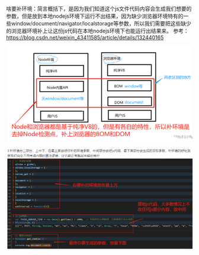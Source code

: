 啥要补环境：简言概括下，是因为我们知道这个js文件代码内容会生成我们想要的参数，但是放到本地nodejs环境下运行不出结果，因为缺少浏览器环境特有的一些window/document/navigator/localstorage等参数，所以我们需要把这些缺少的浏览器环境补上让这份js代码在本地nodejs环境下也能运行出结果来。
参考：<https://blog.csdn.net/weixin_43411585/article/details/132440165>

![](.topwrite/assets/image_1727537066069.png)

![](.topwrite/assets/image_1727537163588.png)